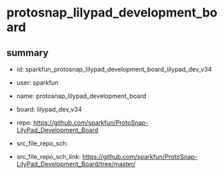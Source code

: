 # protosnap_lilypad_development_board
 
## summary 
* id: sparkfun_protosnap_lilypad_development_board_lilypad_dev_v34
* user: sparkfun
* name: protosnap_lilypad_development_board
* board: lilypad_dev_v34
* repo: https://github.com/sparkfun/ProtoSnap-LilyPad_Development_Board



* src_file_repo_sch: 
* src_file_repo_sch_link: https://github.com/sparkfun/ProtoSnap-LilyPad_Development_Board/tree/master/




